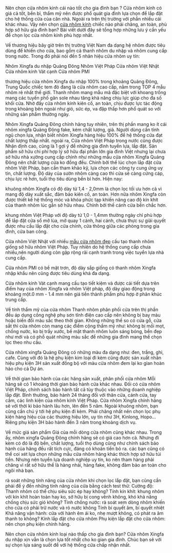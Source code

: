Nên chọn cửa nhôm kính cái nào tốt cho gia đình bạn ?
Cửa nhôm kính có giá cả tốt, bền bỉ, thẩm mỹ nên được phổ quát gia đình lựa chọn để lắp đặt cho hệ thống cửa của căn nhà. Ngoài ra trên thị trường với phần nhiều cái khác nhau. Vậy nên chọn <a href="https://top10nhomkinh.vn/">cửa nhôm kính</a> chiếc nào phải chăng, an toàn, phù hợp sở hữu gia đình bạn? Bài viết dưới đây sẽ tổng hợp những lưu ý cần yếu để chọn lọc cửa nhôm kính phù hợp nhất.

Về thương hiệu
bây giờ trên thị trường Việt Nam đa dạng hệ nhôm được tiêu dùng để khiến cho cửa, bao gồm cả thanh nhôm du nhập và nhôm cung cấp trong nước. Trong đó phải nói đến 5 nhãn hiệu cửa nhôm uy tín:

Nhôm Xingfa du nhập Quảng Đông
Nhôm Việt Pháp
Cửa nhôm Việt Nhật
Cửa nhôm kính Vát cạnh
Cửa nhôm PMI

thương hiệu cửa nhôm Xingfa du nhập 100% trong khoảng Quảng Đông, Trung Quốc chiếc tem đỏ đang là cửa nhôm cao cấp, nằm trong TOP 4 mẫu nhôm rẻ nhất thế giới. Thanh nhôm mang mẫu mã đặc biệt với khoang trống mang các tuyến phố gân sole nhau tăng khả năng chịu lực giúp cho đa số khối cửa. Nhờ đấy cửa nhôm kính kiên cố, an toàn, chịu được lực tác động trong khoảng bên ngoài như gió, sức ép, va đập thấp hơn phổ quát so với những sản phẩm thường ngày.

Nhôm Xingfa Quảng Đông chính hãng
tuy nhiên, trên thị phần mang ko ít cái nhôm xingfa Quảng Đông fake, kém chất lượng, giả. Người dùng cần tỉnh ngủ chọn lựa, nhận biết nhôm Xingfa hàng hiệu 100% để hệ thống cửa đạt chất lượng thấp nhất.
ngoài ra, Cửa nhôm Việt Pháp trong nước cũng được Nhận định cao, cũng là 1 gợi ý để những gia đình tuyển lựa, lắp đặt. Sản phẩm sở hữu chi phí hợp lý sở hữu đại phần lớn gia đình Việt nhưng lại chưa sở hữu nhà xưởng cung cấp chính như những mẫu cửa nhôm Xingfa Quảng Đông nên chất lượng cửa ko đồng đều. Chính bởi thế lúc chọn lắp đặt cửa nhôm Việt Pháp, bạn cần tham khảo kỹ, lựa chọn các công ty cung ứng uy tín, chất lượng.
Độ dày của sườn nhôm càng cao thì cửa sẽ càng cứng cáp, chịu lực rẻ hơn, tuổi thọ tiêu dùng bền bỉ hơn. Hiện nay:

khuông nhôm Xingfa có độ dày từ 1,4 - 2,0mm là chọn lọc tối ưu hơn cả vì mang độ dày xuất sắc, đảm bảo kiên cố, an toàn. Hơn nữa nhôm Xingfa còn được thiết kế hệ thống móc và khóa phức tạp khiến nâng cao độ kín khít của thanh nhôm lúc gắn sở hữu nhau. Chính bởi thế cánh cửa bền chắc hơn.

khung nhôm Việt Pháp với độ dày từ 1,0 - 1,4mm thường ngày chỉ phù hợp để lắp đặt cửa sổ mở lùa, mở quay 1 cánh, hai cánh, chưa thực sự giải quyết được nhu cầu lắp đặt cho cửa chính, cửa thông giữa các phòng trong gia đình, cửa ban công.

Cửa nhôm Việt Nhật với nhiều <a href="https://top10nhomkinh.vn/mau-cua-nhom-kinh-dep-1-canh-2-canh-4-canh/">mẫu cửa nhôm đẹp</a> cấu tạo thanh nhôm giống sở hữu nhôm Việt Pháp. Tuy nhiên do hệ thống cung cấp chưa nhiều,nên người dùng còn gặp rộng rãi cạnh tranh trong việc tuyển lựa nhà cung cấp.

Cửa nhôm PMI có bề mặt trơn, độ dày sắp giống có thanh nhôm Xingfa nhập khẩu nên cũng được tiêu dùng khá đa dạng.

Cửa nhôm kính Vát cạnh mang cấu tạo tiết kiệm và được cải tiết dựa trên điểm hay của nhôm Xingfa và nhôm Việt pháp, độ dày giao động trong khoảng một.0 mm - 1.4 mm nên giá tiền thành phẩm phù hợp ở phân khúc trung cấp.

Về tính thẩm mỹ của cửa nhôm
Thanh nhôm phân phối cửa trên thị phần đều áp dụng công nghệ phụ sơn tĩnh điện cao cấp nên không bị bay màu hoặc biến đổi màu sắc theo thời gian. Không những thế so có cửa gỗ, cửa sắt thì cửa nhôm còn mang các điểm cộng thẩm mỹ như: không bị mối mọt, chống nước, ko bị trầy xước, bề mặt thanh nhôm luôn sáng bóng, bền đẹp như mới và có phổ quát những màu sắc để những gia đình mang thể chọn lọc theo nhu cầu.

Cửa nhôm xingfa Quảng Đông có những màu đa dạng như: đen, trắng, ghi, cafe. Cùng với đó là hệ phụ kiện kim loại đi kèm cũng được sản xuất nhãn hiệu phụ kiện 3H sản xuất đồng bộ với màu cửa nhôm đem lại ko gian hoàn hảo cho cả Dự án.

Về thời gian bảo hành của các hãng sản xuất, phân phối cửa nhôm
Mỗi hãng sẽ có 1 khoảng thời gian bảo hành cửa khác nhau. Đối có cửa nhôm Việt Pháp, chính sách bảo hành tất cả tùy thuộc vào những doanh nghiệp lắp đặt. Bình thường, bảo hành 24 tháng đối với thân cửa, cánh cửa, tay cầm, các linh kiện của nhôm kính Việt Pháp. Cửa nhôm Xingfa chính hãng sẽ với thời kì bảo hành lâu hơn, lên đến 5 năm.
Ngoài khuông nhôm, bạn cũng cần chú ý tới hệ phụ kiện đi kèm. Phải chăng nhất nên chọn lọc phụ kiện hàng hiệu của các thương hiệu lớn, uy tín như 3H, Kinlong, Hopo… Riêng phụ kiện 3H bảo hành đến 3 năm trong khoảng dịch vụ.

Về mức giá sản phẩm
Giá của mỗi dòng cửa nhôm cũng khác nhau. Trong ấy, nhôm xingfa Quảng Đông chính hãng sẽ có giá cao hơn cả. Nhưng đi kèm có đó là độ bền, chất lượng, tuổi thọ dùng cũng như chính sách bảo hành của hãng đều rất tích cực, đáng có khoản tiền bỏ ra.
các bạn cũng có thể coi xét lựa chọn những mẫu cửa nhôm hãng khác thích hợp sở hữu túi tiền. Nhưng nên tuyển lựa doanh nghiệp uy tín, ko nên tham hàng phải chăng vì rất sở hữu thể là hàng nhái, hàng fake, không đảm bảo an toàn cho ngôi nhà bạn.

rà soát những tính năng của cửa nhôm
khi chọn lọc lắp đặt, bạn cũng cần phải để ý đến những tính năng của cửa bằng cách test thử:
Cường độ: Thanh nhôm có thể chịu siêu sức ép hay không?
Tính kín khít: khung nhôm với kín khít hoàn toàn hay ko, sở hữu bị cong vênh không, khó khả năng chống chịu sức gió không?
Tính chống nước: rà soát xem dòng nhôm khiến cho cửa có phải trữ nước và rỏ nước không
Tính bí quyết âm, bí quyết nhiệt
Khả năng vận hành: cửa với hành êm ái ko, nhẹ mượt không, có phát ra âm thanh to không?
Kính lắp đặt cho cửa nhôm
Phụ kiện lắp đặt cho cửa nhôm: nên chọn phụ kiện chính hãng.

Nên chọn cửa nhôm kính loại nào thấp cho gia đình bạn? Cửa nhôm Xingfa du nhập xịn vẫn là chọn lựa tốt nhất cho ko gian gia đình. Chúc bạn sẽ với sự chọn lựa sáng suốt để với hệ thống cửa chấp nhận nhất.
